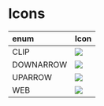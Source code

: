# Icons

enum | Icon 
:-- | :-- 
CLIP | ![](CLIP.svg) 
DOWNARROW | ![](DOWNARROW.svg) 
UPARROW | ![](UPARROW.svg) 
WEB | ![](WEB.svg) 
